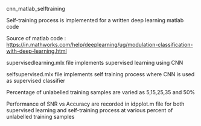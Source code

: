cnn_matlab_selftraining

Self-training process is implemented for a written deep learning matlab code

Source of matlab code : https://in.mathworks.com/help/deeplearning/ug/modulation-classification-with-deep-learning.html

supervisedlearning.mlx file implements supervised learning using CNN

selfsupervised.mlx file implements self training process where CNN is used as supervised classifier 

Percentage of unlabelled training samples are varied as 5,15,25,35 and 50%

Performance of SNR vs Accuracy are recorded in idpplot.m file for both supervised learning and self-training process at various percent of unlabelled training samples
